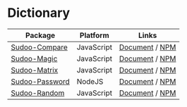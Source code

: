 # Dictionary

| Package                                                  | Platform   | Links                                                                            |
| -------------------------------------------------------- | ---------- | -------------------------------------------------------------------------------- |
| [Sudoo-Compare](//github.com/SudoDotDog/Sudoo-Compare)   | JavaScript | [Document](//compare.sudo.dog) / [NPM](//www.npmjs.com/package/@sudoo/compare)   |
| [Sudoo-Magic](//github.com/SudoDotDog/Sudoo-Magic)       | JavaScript | [Document](//magic.sudo.dog) / [NPM](//www.npmjs.com/package/@sudoo/magic)       |
| [Sudoo-Matrix](//github.com/SudoDotDog/Sudoo-Matrix)     | JavaScript | [Document](//matrix.sudo.dog) / [NPM](//www.npmjs.com/package/@sudoo/matrix)     |
| [Sudoo-Password](//github.com/SudoDotDog/Sudoo-Password) | NodeJS     | [Document](//password.sudo.dog) / [NPM](//www.npmjs.com/package/@sudoo/password) |
| [Sudoo-Random](//github.com/SudoDotDog/Sudoo-Random)     | JavaScript | [Document](//random.sudo.dog) / [NPM](//www.npmjs.com/package/@sudoo/random)     |

